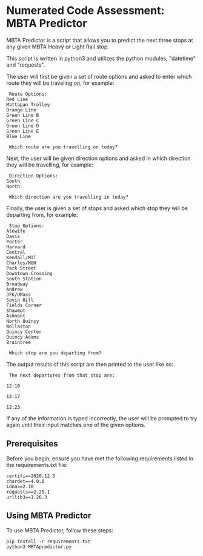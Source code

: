 # Numerated Code Assessment: MBTA Predictor

 MBTA Predictor is a script that allows you to predict the next three stops at any given MBTA Heavy or Light Rail stop.
  

This script is written in python3 and utilizes the python modules, "datetime" and "requests". 

The user will first be given a set of route options and asked to enter which route they will be traveling on, for example:
```
 Route Options:
Red Line
Mattapan Trolley
Orange Line
Green Line B
Green Line C
Green Line D
Green Line E
Blue Line

 Which route are you travelling on today?

```

Next, the user will be given direction options and asked in which direction they will be travelling, for example:
```
 Direction Options:
South
North

 Which direction are you travelling in today?
```

Finally, the user is given a set of stops and asked which stop they will be departing from, for example:
```
 Stop Options:
Alewife
Davis
Porter
Harvard
Central
Kendall/MIT
Charles/MGH
Park Street
Downtown Crossing
South Station
Broadway
Andrew
JFK/UMass
Savin Hill
Fields Corner
Shawmut
Ashmont
North Quincy
Wollaston
Quincy Center
Quincy Adams
Braintree

 Which stop are you departing from?
```

The output results of this script are then printed to the user like so:
```
 The next departures from that stop are:

12:10

12:17

12:23

```

If any of the information is typed incorrectly, the user will be prompted to try again until their input matches one of the given options.

## Prerequisites

Before you begin, ensure you have met the following requirements listed in the requirements.txt file:
```
certifi==2020.12.5
chardet==4.0.0
idna==2.10
requests==2.25.1
urllib3==1.26.3

```


## Using MBTA Predictor

To use MBTA Predictor, follow these steps:

```
pip install -r requirements.txt
python3 MBTApredictor.py
```
